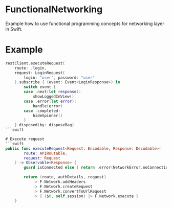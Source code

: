 # FunctionalNetworking
Example how to use functional programming concepts for networking layer in Swift.

# Example
```swift
restClient.executeRequest(
    route: .login,
    request: LoginRequest(
        login: "user", password: "user"
    ).subscribe { (event: Event<LoginResponse>) in
        switch event {
        case .next(let response):
            showLoggedInView()
        case .error(let error):
            handle(error)
        case .completed:
            hideSpinner()
        }
    }.disposed(by: disposeBag)
```swift

# Execute request
```swift
public func executeRequest<Request: Encodable, Response: Decodable>(
        route: APIRoutable,
        request: Request
    ) -> Observable<Response> {
        guard isConnected else { return .error(NetworkError.noConnection) }
        
        return (route, authDetails, request)
            |> F.Network.addHeaders
            |> F.Network.createRequest
            |> F.Network.convertToUrlRequest
            |> { ($0, self.session) |> F.Network.execute }
    }
```
